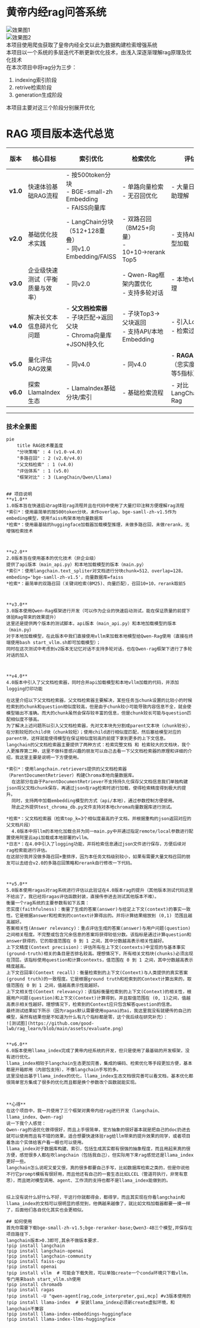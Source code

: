 # 黄帝内经rag问答系统
![效果图1](https://github.com/good-lwb/rag_learn/blob/main/assets/0223ff4aaffd3d88cfc3141b5b168c67.png)  
![效果图2](https://github.com/good-lwb/rag_learn/blob/main/assets/ce1dac7e50b97c166bc6e2960535b0ab.png)  
本项目使用爬虫获取了皇帝内经全文以此为数据构建检索增强系统   
本项目以一个系统的多层迭代不断更新优化技术，由浅入深逐渐理解rag原理及优化技术  
在本次项目中将rag分为三步：  
1. indexing索引阶段  
2. retrive检索阶段  
3. generation生成阶段


本项目主要对这三个阶段分别展开优化

# RAG 项目版本迭代总览

| 版本   | 核心目标                          | 索引优化                          | 检索优化                          | 评估/其他                          | 框架/工具链                     |
|--------|-----------------------------------|-----------------------------------|-----------------------------------|------------------------------------|---------------------------------|
| **v1.0** | 快速体验基础RAG流程               | - 按500token分块<br>- BGE-small-zh Embedding<br>- FAISS向量库 | - 单路向量检索<br>- 无召回优化      | - 大量日志打印辅助理解             | LangChain                       |
| **v2.0** | 基础优化技术实践                  | - LangChain分块（512+128重叠）<br>- 同v1.0 Embedding/FAISS | - 双路召回（BM25+向量）<br>- 10+10→rerank Top5 | - 支持API/本地模型加载            | LangChain                       |
| **v3.0** | 企业级快速测试（平衡质量与效率）  | - 同v2.0                          | - Qwen-Rag框架内置优化<br>- 支持多轮对话 | - 本地vLLM加速推理               | Qwen-Rag + vLLM                 |
| **v4.0** | 解决长文本信息碎片化问题          | - **父文档检索器**<br>- 子块匹配→返回父块<br>- Chroma向量库+JSON持久化 | - 子块Top3→父块返回<br>- 支持API/本地Embedding | - 引入Logging<br>- 检索过程存JSON | LangChain + Chroma              |
| **v5.0** | 量化评估RAG效果                   | - 同v4.0                          | - 同v4.0                          | - **RAGAS评估**<br>（忠实度、相关性等5指标） | Ragas + 自定义模型              |
| **v6.0** | 探索LlamaIndex生态                | - LlamaIndex基础分块/索引         | - 基础检索流程                     | - 对比LangChain/Qwen-Rag          | LlamaIndex                     |

---

### **技术全景图**
```mermaid
pie
    title RAG技术覆盖度
    "分块策略" : 4 (v1.0-v4.0)
    "多路召回" : 2 (v2.0/v4.0)
    "父文档检索" : 1 (v4.0)
    "评估体系" : 1 (v5.0)
    "框架对比" : 3 (LangChain/Qwen/Llama)


## 项目说明  
**v1.0**  
1.0版本旨在快速启动rag体验rag流程并且在代码中使用了大量打印注释方便理解rag流程  
*索引*：使用最简单的按500token分块，未作overlap，bge-samll-zh-v1.5作为embeding模型，使用faiss构架本地向量数据库  
*检索*：使用最基础的huggingface加载器加载模型推理，未做多路召回，未做rerank，无增强检索技术



**v2.0**  
2.0版本旨在使用基本的优化技术（非企业级）  
提供了api版本（main_api.py）和本地加载模型的版本（main.py）  
*索引*：使用langchain.text_spliter对文档进行分块chunk=512、overlap=128，embeding='bge-samll-zh-v1.5'，向量数据库=faiss  
*检索*：最简单的双路召回（关键词检索(BM25)、向量匹配），召回10+10，rerank取前5  



**v3.0**  
3.0版本使用Qwen-Rag框架进行开发（可以作为企业的快速启动测试，能在保证质量的前提下体验Rag带来的效果提升）  
这里还是提供两个版本的测试脚本，api版本（main_api.py）和本地加载模型的版本（main.py）  
对于本地加载模型，在此版本中我们直接使用vllm来加载本地模型给Qwen-Rag使用（直接在终端使用bash start_vllm.sh即可加载模型）；  
同时在这次测试中考虑到v2版本无记忆对话不支持多轮对话，也在Qwen-rag框架下进行了多轮对话的加入  



**v4.0**  
4.0版本中引入了父文档检索器，同时合并api加载模型和本地vllm加载的代码，并添加logging打印功能  

在这里介绍以下父文档检索器，父文档检索器主要解决，某些任务当chunk设置的比较小的时候检索到的chunk和question相似度较高，但是由于chunk较小可能导致内容信息不全，就会使模型输出不准确。而大的chunk虽然会保存较丰富的信息，但是chunk较长可能与question匹配相似度不够高。  
为了解决上述问题所以引入父文档检索器，先对文本块先分割成parent文本块（chunk较长），在分割较短的child块（chunk较短）；使用child进行相似度匹配，然后塞给模型对应的parent块，这样就能使得模型在保证相似度较高的前提下拿到更多的上下文信息。  
langchain的父文档检索器主要提供了两种方式：检索完整文档 和 检索较大的文档块，我个人更推荐第二种，这里不做科普感兴趣的朋友可以自己去看一下父文档检索器的原理和详细的介绍，我这里主要是说明一下方便使用。  

*索引*：使用langchain.retrievers提供的父文档检索器（ParentDocumentRetriever）构建Chroma本地向量数据库。  
  在这部分在由于ParentDocumentRetriever不支持持久化保存父文档信息我们单独构建json将父文档chunk保存，再通过json在rag检索时进行加载，使得检索精度得到极大的提升。  
  同时，支持两中加载embedding模型的方式（api/本地），通过参数控制方便使用。  
  除此之外提供test_chroma_db.py文件支持对本地chroma向量数据库进行测试。  

*检索*：父文档检索器（检索top_k=3个相似度最高的子文档，并根据重构的json返回对应的父文档片段）  
  4.0版本中将llm的本地化加载合并为同一main.py中并通过指定remote/local参数进行配置使用阿里云api加载或本地部署的vllm。  
*日志*：在4.0中引入了logging功能，并将检索信息通过json文件进行保存，方便后续对rag检索能进行评估。  
在这部分我并没做多路召回+重排序，因为本任务文档级别较小，如果有需要大量文档召回的朋友可以去结合v2.0的多路召回策略和rerank自行修改一下代码。  



**v5.0**    
5.0版本使用ragas对rag系统进行评估以此验证在4.0版本rag的提升（其他版本测试代码这里不给出了，我已经将ragas评估函数封装，直接传参进去测试其他版本不难）。  
衡量一个rag系统的主要参数有如下五类：  
忠实度(faithfulness)：衡量了生成的答案(answer)与给定上下文(context)的事实一致性。它是根据answer和检索到的context计算得出的。并将计算结果缩放到 (0,1) 范围且越高越好。  
答案相关性(Answer relevancy)：重点评估生成的答案(answer)与用户问题(question)之间相关程度。不完整或包含冗余信息的答案将获得较低分数。该指标是通过计算question和answer获得的，它的取值范围在 0 到 1 之间，其中分数越高表示相关性越好。  
上下文精度(Context precision)：评估所有在上下文(contexts)中呈现的与基本事实(ground-truth)相关的条目是否排名较高。理想情况下，所有相关文档块(chunks)必须出现在顶层。该指标使用question和计算contexts，值范围在 0 到 1 之间，其中分数越高表示精度越高。  
上下文召回率(Context recall)：衡量检索到的上下文(Context)与人类提供的真实答案(ground truth)的一致程度。它是根据ground truth和检索到的Context计算出来的，取值范围在 0 到 1 之间，值越高表示性能越好。  
上下文相关性(Context relevancy)：该指标衡量检索到的上下文(Context)的相关性，根据用户问题(question)和上下文(Context)计算得到，并且取值范围在 (0, 1)之间，值越高表示相关性越好。理想情况下，检索到的Context应只包含解答question的信息。   
最终测试结果如下所示（因为ragas默认需要使用opanai的ai，我这里我没有就硬传的自己的模型，虽然有结果但是不知道为什么有几个指标都是零，这个我后续在研究补充）：   
![测试图](https://github.com/good-lwb/rag_learn/blob/main/assets/evaluate.png)


**v6.0**   
6.0版本使用llama_index完成了黄帝内经系统的开发，但只是使用了最基础的开发框架，没有进行优化。  
llama_index相较于langchain生态更加完善，集成的编码、检索优化等手段更加方便，基本都是开箱即用（内部包支持），不像langchain手写的多。  
这里没给出基于llama_index的优化，llama_index生态文档很完善可以看文档，基本优化都很简单官方集成了很多的优化而且都是换个参数改个函数就能实现。  



**心得**
在这个项目中，我一共使用了三个框架对黄帝内经rag进行开发（langchain、llama_index、Qwen-rag）  
说一下我个人感觉：   
Qwen-rag的话优化做得很好，而且上手很简单，官方抽象的很好基本就是把自己的doc扔进去就可以使用而且有不错的效果，适合想要快速体验rag给llm带来的提升效果的同学，或者项目着急出个实体给客户看一眼也可以使用。   
llama_index对于数据库构建、索引，包括生成其实都有很强的抽象程度，而且用起来真的很方便，感觉很多人都在吹langchain（包括我自己），但实际用下来rag感觉还是llama_index更好一些。  
langchain怎么说呢又爱又恨，真的很多都要自己手写，比如数据库检索之类的，但是你说他不行它prompt模板有很好用，而且他还有自己的一套生态比如LCEL（管道符执行，非常有意思），而且她对模型调用、agent、工作流的支持也都不是llama_index能做到的。  


综上没有说什么好什么不好，干这行你就都得会，都得学，而且其实现在你看langchain和llama_index的文档可以很明显的感觉到，他俩越来越像了，就比如文档加载器都要一摸一样了，后面他们各自优化其实也会更相似。

## 如何使用
首先你需要下载bge-small-zh-v1.5;bge-reranker-base;Qwen3-4B三个模型,并保存在项目路径下.  
langchain版本>0.3即可,其余不做版本要求.   
!pip install langchain  
!pip install langchain-openai  
!pip install langchain-community  
!pip install faiss-cpu  
!pip install openai  
!pip install vllm  # 可能会下载失败，可以单独create一个conda环境只下载vllm，专门用来bash start_vllm.sh使用  
!pip install chromadb  
!pip install ragas  
!pip install -U "qwen-agent[rag,code_interpreter,gui,mcp] #v3版本使用的   
!pip install llama-index  # 安装llama_index必须新create虚拟环境，和langchain不兼容  
!pip install llama-index-embeddings-huggingface  
!pip install llama-index-llms-huggingface  



